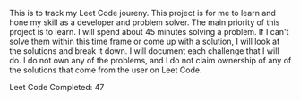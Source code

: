 This is to track my Leet Code joureny. This project is for me to learn and hone my skill as a developer and problem solver. The main priority of this project is to learn. I will spend about 45 minutes solving a problem. If I can't solve them within this time frame or come up with a solution, I will look at the solutions and break it down. I will document each challenge that I will do. I do not own any of the problems, and I do not claim ownership of any of the solutions that come from the user on Leet Code.

Leet Code Completed: 47
